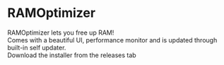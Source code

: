 # RAMOptimizer

RAMOptimizer lets you free up RAM! 
<br />Comes with a beautiful UI, performance monitor and is updated through built-in self updater.
<br />Download the installer from the releases tab
